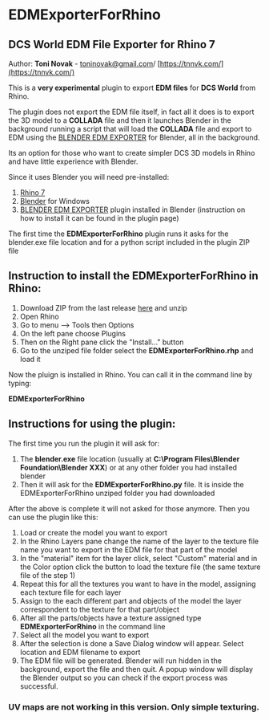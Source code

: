 # EDMExporterForRhino

## DCS World EDM File Exporter for Rhino 7

Author: **Toni Novak** - toninovak@gmail.com/
[https://tnnvk.com/](https://tnnvk.com/)

This is a **very experimental** plugin to export **EDM files** for **DCS World** from Rhino.

The plugin does not export the EDM file itself, in fact all it does is to export the 3D model to a **COLLADA** file and then it launches Blender in the background running a script that will load the **COLLADA** file and export to EDM using the [BLENDER EDM EXPORTER](https://github.com/tobi-be/BlenderEdmExporter) for Blender, all in the background.

Its an option for those who want to create simpler DCS 3D models in Rhino and have little experience with Blender.

Since it uses Blender you will need pre-installed:

1. [Rhino 7](https://www.rhino3d.com/download/)
2. [Blender](https://www.blender.org/download/) for Windows
3. [BLENDER EDM EXPORTER](https://github.com/tobi-be/BlenderEdmExporter) plugin installed in Blender (instruction on how to install it can be found in the plugin page)

The first time the **EDMExporterForRhino** plugin runs it asks for the blender.exe file location and for a python script included in the plugin ZIP file

## Instruction to install the EDMExporterForRhino in Rhino:

1. Download ZIP from the last release [here]() and unzip
2. Open Rhino
3. Go to menu --> Tools then Options
4. On the left pane choose Plugins 
5. Then on the Right pane click the "Install..." button
6. Go to the unziped file folder select the **EDMExporterForRhino.rhp** and load it

Now the pluign is installed in Rhino. You can call it in the command line by typing:

**EDMExporterForRhino**

## Instructions for using the plugin:

The first time you run the plugin it will ask for:

1. The **blender.exe** file location (usually at **C:\Program Files\Blender Foundation\Blender XXX**) or at any other folder you had installed blender
2. Then it will ask for the **EDMExporterForRhino.py** file. It is inside the EDMExporterForRhino unziped folder you had downloaded

After the above is complete it will not asked for those anymore. Then you can use the plugin like this:

1. Load or create the model you want to export
2. In the Rhino Layers pane change the name of the layer to the texture file name you want to export in the EDM file for that part of the model
3. In the "material" item for the layer click, select "Custom" material and in the Color option click the button to load the texture file (the same texture file of the step 1)
4. Repeat this for all the textures you want to have in the model, assigning each texture file for each layer 
5. Assign to the each different part and objects of the model the layer correspondent to the texture for that part/object
6. After all the parts/objects have a texture assigned type **EDMExporterForRhino** in the command line
7. Select all the model you want to export
8. After the selection is done a Save Dialog window will appear. Select location and EDM filename to export
9. The EDM file will be generated. Blender will run hidden in the background, export the file and then quit. A popup window will display the Blender output so you can check if the export process was successful.

### UV maps are not working in this version. Only simple texturing.














